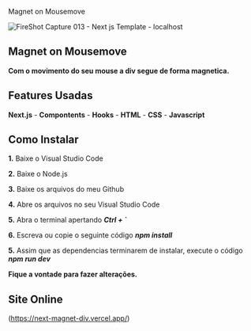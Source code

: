 Magnet on Mousemove

![FireShot Capture 013 - Next js Template - localhost](https://user-images.githubusercontent.com/110235876/219173223-142a6866-1f6a-4c41-b722-ba49309049bd.png)

## Magnet on Mousemove

**Com o movimento do seu mouse a div segue de forma magnetica.**

## Features Usadas
**Next.js** - **Compontents** - **Hooks** - **HTML** - **CSS** - **Javascript**

## Como Instalar
**1.** Baixe o Visual Studio Code

**2.** Baixe o Node.js

**3.** Baixe os arquivos do meu Github

**4.** Abre os arquivos no seu Visual Studio Code

**5.** Abra o terminal apertando ***Ctrl + `***

**6.** Escreva ou copie o seguinte código ***npm install***

**5.** Assim que as dependencias terminarem de instalar, execute o código ***npm run dev***

**Fique a vontade para fazer alterações.**

## Site Online
(https://next-magnet-div.vercel.app/)
